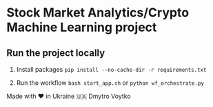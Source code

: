 # Stock Market Analytics/Crypto Machine Learning project 


## Run the project locally

1. Install packages
`pip install --no-cache-dir -r requirements.txt`

2. Run the workflow
`bash start_app.sh`
or 
`python wf_orchestrate.py`


Made with ❤️ in Ukraine 🇺🇦 Dmytro Voytko